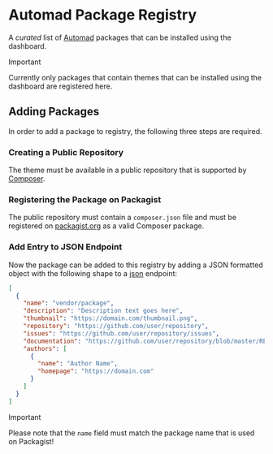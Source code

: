 # Automad Package Registry

A _curated_ list of [Automad](https://automad.org) packages that can be installed using the dashboard.

> [!IMPORTANT]
> Currently only packages that contain themes that can be installed using the dashboard are registered here.

## Adding Packages

In order to add a package to registry, the following three steps are required.

### Creating a Public Repository

The theme must be available in a public repository that is supported by [Composer](https://getcomposer.org).

### Registering the Package on Packagist

The public repository must contain a `composer.json` file and must be registered on [packagist.org](https://packagist.org) as a valid Composer package.

### Add Entry to JSON Endpoint

Now the package can be added to this registry by adding a JSON formatted object with the following shape to a [json](https://github.com/automadcms/automad-package-registry/blob/master/public/v2/themes.json) endpoint:

```json
[
  {
    "name": "vendor/package",
    "description": "Description text goes here",
    "thumbnail": "https://domain.com/thumbnail.png",
    "repository": "https://github.com/user/repository",
    "issues": "https://github.com/user/repository/issues",
    "documentation": "https://github.com/user/repository/blob/master/README.md",
    "authors": [
      {
        "name": "Author Name",
        "homepage": "https://domain.com"
      }
    ]
  }
]
```

> [!IMPORTANT]
> Please note that the `name` field must match the package name that is used on Packagist!

